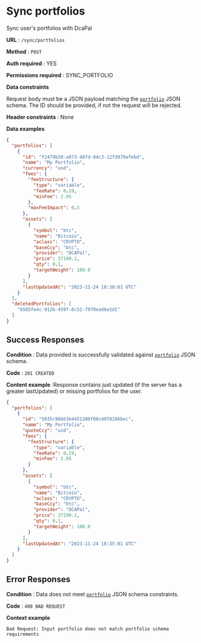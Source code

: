 # Sync portfolios

Sync user's portfolios with DcaPal

**URL** : `/sync/portfolios`

**Method** : `POST`

**Auth required** : YES

**Permissions required** : SYNC_PORTFOLIO

**Data constraints**

Request body must be a JSON payload matching the [`portfolio`](../../../schema/portfolio/v1/schema.json) JSON schema. The ID should be provided, if not the request will be rejected.

**Header constraints** : None

**Data examples**

```json
{
  "portfolios": [
    {
      "id": "f2479b20-a873-48fd-84c3-12fd979afebd",
      "name": "My Portfolio",
      "currency": "usd",
      "fees": {
        "feeStructure": {
          "type": "variable",
          "feeRate": 0.19,
          "minFee": 2.95
        },
        "maxFeeImpact": 0.5
      },
      "assets": [
        {
          "symbol": "btc",
          "name": "Bitcoin",
          "aclass": "CRYPTO",
          "baseCcy": "btc",
          "provider": "DCAPal",
          "price": 37190.1,
          "qty": 0.1,
          "targetWeight": 100.0
        }
      ],
      "lastUpdatedAt": "2023-11-24 18:30:01 UTC"
    }
  ],
  "deletedPortfolios": [
    "6585fe4c-912b-4597-8c52-7970ead6e1d1"
  ]
}
```

## Success Responses

**Condition** : Data provided is successfully validated against [`portfolio`](../../../schema/portfolio/v1/schema.json) JSON schema.

**Code** : `201 CREATED`

**Content example** :Response contains just updated (if the server has a greater lastUpdated) or missing portfolios for the user.

```json
{
  "portfolios": [
    {
      "id": "5035c98b63b4451380f08c4978166bec",
      "name": "My Portfolio",
      "quoteCcy": "usd",
      "fees": {
        "feeStructure": {
          "type": "variable",
          "feeRate": 0.19,
          "minFee": 2.95
        }
      },
      "assets": [
        {
          "symbol": "btc",
          "name": "Bitcoin",
          "aclass": "CRYPTO",
          "baseCcy": "btc",
          "provider": "DCAPal",
          "price": 37190.1,
          "qty": 0.1,
          "targetWeight": 100.0
        }
      ],
      "lastUpdatedAt": "2023-11-24 18:35:01 UTC"
    }
  ]
}
```

## Error Responses

**Condition** : Data does not meet [`portfolio`](../../../schema/portfolio/v1/schema.json) JSON schema constraints.

**Code** : `400 BAD REQUEST`

**Context example**

```
Bad Request: Input portfolio does not match portfolio schema requirements
```
